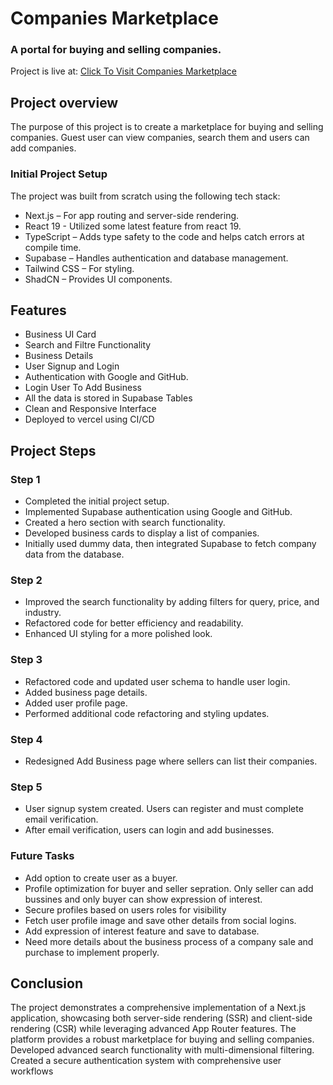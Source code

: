 # Companies Marketplace

### A portal for buying and selling companies.

Project is live at: [Click To Visit Companies Marketplace](https://companies-marketplace.vercel.app/)

## Project overview

The purpose of this project is to create a marketplace for buying and selling companies. Guest user can view companies, search them and users can add companies.

### Initial Project Setup

The project was built from scratch using the following tech stack:

- Next.js – For app routing and server-side rendering.
- React 19 - Utilized some latest feature from react 19.
- TypeScript – Adds type safety to the code and helps catch errors at compile time.
- Supabase – Handles authentication and database management.
- Tailwind CSS – For styling.
- ShadCN – Provides UI components.

## Features

- Business UI Card
- Search and Filtre Functionality
- Business Details
- User Signup and Login
- Authentication with Google and GitHub.
- Login User To Add Business
- All the data is stored in Supabase Tables
- Clean and Responsive Interface
- Deployed to vercel using CI/CD

## Project Steps

### Step 1

- Completed the initial project setup.
- Implemented Supabase authentication using Google and GitHub.
- Created a hero section with search functionality.
- Developed business cards to display a list of companies.
- Initially used dummy data, then integrated Supabase to fetch company data from the database.

### Step 2

- Improved the search functionality by adding filters for query, price, and industry.
- Refactored code for better efficiency and readability.
- Enhanced UI styling for a more polished look.

### Step 3

- Refactored code and updated user schema to handle user login.
- Added business page details.
- Added user profile page.
- Performed additional code refactoring and styling updates.

### Step 4

- Redesigned Add Business page where sellers can list their companies.

### Step 5

- User signup system created. Users can register and must complete email verification.
- After email verification, users can login and add businesses.

### Future Tasks

- Add option to create user as a buyer.
- Profile optimization for buyer and seller sepration. Only seller can add bussines and only buyer can show expression of interest.
- Secure profiles based on users roles for visibility
- Fetch user profile image and save other details from social logins.
- Add expression of interest feature and save to database.
- Need more details about the business process of a company sale and purchase to implement properly.

## Conclusion

The project demonstrates a comprehensive implementation of a Next.js application, showcasing both server-side rendering (SSR) and client-side rendering (CSR) while leveraging advanced App Router features. The platform provides a robust marketplace for buying and selling companies. Developed advanced search functionality with multi-dimensional filtering. Created a secure authentication system with comprehensive user workflows

